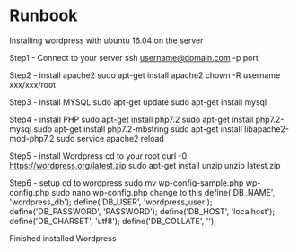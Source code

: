 # Runbook
Installing wordpress with ubuntu 16.04 on the server

Step1 - Connect to your server
ssh username@domain.com -p port

Step2 - install apache2
sudo apt-get install apache2
chown -R username xxx/xxx/root

Step3 - install MYSQL
sudo apt-get update
sudo apt-get install mysql

Step4 - install PHP
sudo apt-get install php7.2
sudo apt-get install php7.2-mysql
sudo apt-get install php7.2-mbstring
sudo apt-get install libapache2-mod-php7.2
sudo service apache2 reload

Step5 - install Wordpress
cd to your root
curl -0 https://wordpress.org/latest.zip
sudo apt-get install unzip
unzip latest.zip

Step6 - setup
cd to wordpress
sudo mv wp-config-sample.php wp-config.php
sudo nano wp-config.php
change to this
define('DB_NAME', 'wordpress_db');
define('DB_USER', 'wordpress_user');
define('DB_PASSWORD', 'PASSWORD');
define('DB_HOST', 'localhost');
define('DB_CHARSET', 'utf8');
define('DB_COLLATE', '');

Finished installed Wordpress
